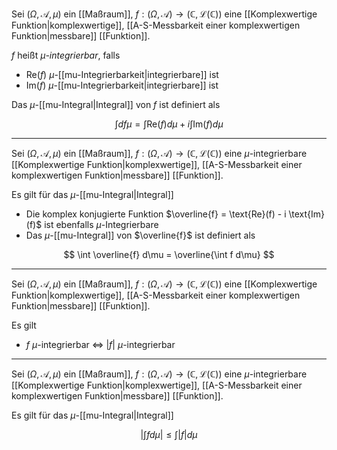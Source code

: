 Sei $(\Omega, \mathcal{A}, \mu)$ ein [[Maßraum]], $f: (\Omega, \mathcal{A}) \to (\mathbb{C}, \mathcal{L}(\mathbb{C}))$ eine [[Komplexwertige Funktion|komplexwertige]], [[A-S-Messbarkeit einer komplexwertigen Funktion|messbare]] [[Funktion]].

$f$ heißt *$\mu$-integrierbar*, falls
- $\text{Re}(f)$ $\mu$-[[mu-Integrierbarkeit|integrierbare]] ist
- $\text{Im}(f)$ $\mu$-[[mu-Integrierbarkeit|integrierbare]] ist

Das $\mu$-[[mu-Integral|Integral]] von $f$ ist definiert als

$$
	\int d f\mu = \int \text{Re}(f) d\mu + i \int \text{Im}(f) d\mu
$$

---

Sei $(\Omega, \mathcal{A}, \mu)$ ein [[Maßraum]], $f: (\Omega, \mathcal{A}) \to (\mathbb{C}, \mathcal{L}(\mathbb{C}))$ eine $\mu$-integrierbare [[Komplexwertige Funktion|komplexwertige]], [[A-S-Messbarkeit einer komplexwertigen Funktion|messbare]] [[Funktion]].

Es gilt für das $\mu$-[[mu-Integral|Integral]]
- Die komplex konjugierte Funktion $\overline{f} = \text{Re}(f) - i \text{Im}(f)$ ist ebenfalls $\mu$-Integrierbare
- Das  $\mu$-[[mu-Integral]] von $\overline{f}$ ist definiert als

$$
	\int \overline{f} d\mu = \overline{\int f d\mu}
$$

---

Sei $(\Omega, \mathcal{A}, \mu)$ ein [[Maßraum]], $f: (\Omega, \mathcal{A}) \to (\mathbb{C}, \mathcal{L}(\mathbb{C}))$ eine [[Komplexwertige Funktion|komplexwertige]], [[A-S-Messbarkeit einer komplexwertigen Funktion|messbare]] [[Funktion]].

Es gilt
- $f$ $\mu$-integrierbar $\iff$ $|f|$ $\mu$-integrierbar

---

Sei $(\Omega, \mathcal{A}, \mu)$ ein [[Maßraum]], $f: (\Omega, \mathcal{A}) \to (\mathbb{C}, \mathcal{L}(\mathbb{C}))$ eine $\mu$-integrierbare [[Komplexwertige Funktion|komplexwertige]], [[A-S-Messbarkeit einer komplexwertigen Funktion|messbare]] [[Funktion]].

Es gilt für das $\mu$-[[mu-Integral|Integral]]

$$
	\left| \int f d\mu \right| \le \int |f| d\mu
$$